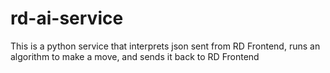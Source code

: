# rd-ai-service
This is a python service that interprets json sent from RD Frontend, runs an algorithm to make a move, and sends it back to RD Frontend

